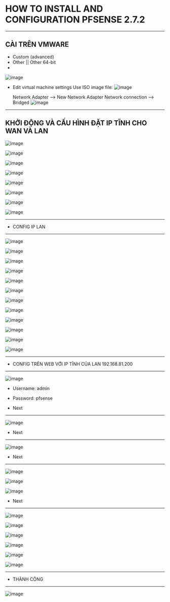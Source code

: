 # HOW TO INSTALL AND CONFIGURATION PFSENSE 2.7.2

- - - - -

## CÀI TRÊN VMWARE
- Custom (advanced)
- Other || Other 64-bit
- 
![image](https://github.com/user-attachments/assets/6641ccd4-17eb-4702-9d6c-c3db1d9dfd34)
- Edit virtual machine settings
  Use ISO image file:
  ![image](https://github.com/user-attachments/assets/dde13812-0ce8-47a5-90df-4419250b0383)

  Network Adapter --> New Network Adapter
    Network connection --> Bridged
  ![image](https://github.com/user-attachments/assets/a66f1d1c-dfa3-48c2-8a30-f95647e6249a)

- - - - -
## KHỞI ĐỘNG VÀ CẤU HÌNH ĐẶT IP TĨNH CHO WAN VÀ LAN
![image](https://github.com/user-attachments/assets/548b8b11-525d-4035-bd77-34fe8c5875b0)

![image](https://github.com/user-attachments/assets/5b585f00-a91e-4603-a274-81a3b1b52bfd)

![image](https://github.com/user-attachments/assets/a107550a-7b1f-4701-89b4-516515c6cd3d)

![image](https://github.com/user-attachments/assets/1317f6e4-0586-4b78-bff5-d012a0e17df7)

![image](https://github.com/user-attachments/assets/b9335b5e-dd90-42c0-bdf9-5eecfe204b43)

![image](https://github.com/user-attachments/assets/e4c524c5-44f1-4f84-a480-fe2f5ef69ca3)

![image](https://github.com/user-attachments/assets/ba2b4781-7365-43d9-a2e3-796cfb1ccfcd)

![image](https://github.com/user-attachments/assets/c7a078bf-656c-4aac-946f-d14beacbb646)

- - - - -
- CONFIG IP LAN
- - - - -
![image](https://github.com/user-attachments/assets/d6be17e1-122b-456a-a625-50a6af496c6d)

![image](https://github.com/user-attachments/assets/214e6a79-3b36-403c-8168-70a084a6fe31)

![image](https://github.com/user-attachments/assets/ec3ec5db-bbe9-4fa4-8b96-9bcea7a3769e)

![image](https://github.com/user-attachments/assets/2d665519-0e90-4517-ad9b-9739569f0b6f)

![image](https://github.com/user-attachments/assets/760760da-4b76-41b0-8028-6205d438c12c)

![image](https://github.com/user-attachments/assets/aad05b64-6b4d-4df4-b449-0c8d2f738ddc)

![image](https://github.com/user-attachments/assets/4385169a-f59d-4334-8cca-369567d98a4b)

![image](https://github.com/user-attachments/assets/cd03301e-41c7-4eb6-8a53-19282ebebab1)

![image](https://github.com/user-attachments/assets/56a2b96a-4c8e-436e-99b8-904466f97364)

![image](https://github.com/user-attachments/assets/d914a7a7-c0a1-41ab-8a7b-0a0fb7d2a938)

![image](https://github.com/user-attachments/assets/96fc2827-4e46-4294-a64c-722bc59a8e4c)

![image](https://github.com/user-attachments/assets/f09c1a30-0ac0-44e3-b1a2-f196dde9d081)

- - - - -
- CONFIG TRÊN WEB VỚI IP TĨNH CỦA LAN 192.168.81.200 
- - - - -

![image](https://github.com/user-attachments/assets/acaa08dc-486a-4e9f-bd62-710cab49d294)

- Username: admin
- Password: pfsense

- Next
- - - - -
![image](https://github.com/user-attachments/assets/2bd746c3-14c8-4b61-9ca5-84ccbcdfde7b)
- Next
- - - - -
![image](https://github.com/user-attachments/assets/e0763835-4bb9-47f4-bbd8-1b3217aaa417)
- Next
- - - - -
![image](https://github.com/user-attachments/assets/8351dbd2-3eaf-4bfd-9421-bafedd222460)

![image](https://github.com/user-attachments/assets/4c83a75f-0e38-4076-a16e-acca52cd9c89)

![image](https://github.com/user-attachments/assets/86555b89-0975-4c8e-b041-e4f26afae9fc)
- Next
- - - - -
![image](https://github.com/user-attachments/assets/160ad380-22e6-4445-8e89-151a11cbdc40)

![image](https://github.com/user-attachments/assets/20a90070-35a9-4239-bd42-b779c778e51b)

![image](https://github.com/user-attachments/assets/f1966fc5-23b5-461d-a879-f48a5dfcc401)

![image](https://github.com/user-attachments/assets/570ce956-2ac6-4ea3-8623-632ba4b290ec)

![image](https://github.com/user-attachments/assets/4c424b75-35a3-45c8-bc50-a9668147c732)

![image](https://github.com/user-attachments/assets/606a561c-d45f-4a8a-96d6-bef0b03bee49)

- - - - -
- THÀNH CÔNG
- - - - -

![image](https://github.com/user-attachments/assets/efa16312-a8e0-4733-ac0c-67ef0448a106)
